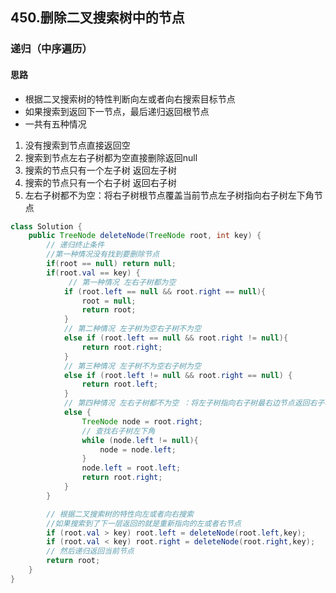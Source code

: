 ## 450.删除二叉搜索树中的节点
### 递归（中序遍历）
#### 思路
- 根据二叉搜索树的特性判断向左或者向右搜索目标节点
- 如果搜索到返回下一节点，最后递归返回根节点
- 一共有五种情况
1. 没有搜索到节点直接返回空
2. 搜索到节点左右子树都为空直接删除返回null
3. 搜索的节点只有一个左子树 返回左子树
4. 搜索的节点只有一个右子树 返回右子树
5. 左右子树都不为空：将右子树根节点覆盖当前节点左子树指向右子树左下角节点

```java
class Solution {
    public TreeNode deleteNode(TreeNode root, int key) {
        // 递归终止条件
        //第一种情况没有找到要删除节点
        if(root == null) return null;
        if(root.val == key) {
             // 第一种情况 左右子树都为空
            if (root.left == null && root.right == null){
                root = null;
                return root;
            }
            // 第二种情况 左子树为空右子树不为空
            else if (root.left == null && root.right != null){
                return root.right;
            }
            // 第三种情况 左子树不为空右子树为空
            else if (root.left != null && root.right == null) {
                return root.left;
            }
            // 第四种情况 左右子树都不为空 ：将左子树指向右子树最右边节点返回右子树根节点
            else {
                TreeNode node = root.right;
                // 查找右子树左下角
                while (node.left != null){
                    node = node.left;
                }
                node.left = root.left;
                return root.right;
            }
        }

        // 根据二叉搜索树的特性向左或者向右搜索
        //如果搜索到了下一层返回的就是重新指向的左或者右节点
        if (root.val > key) root.left = deleteNode(root.left,key);
        if (root.val < key) root.right = deleteNode(root.right,key);
        // 然后递归返回当前节点
        return root;
    }
}
```